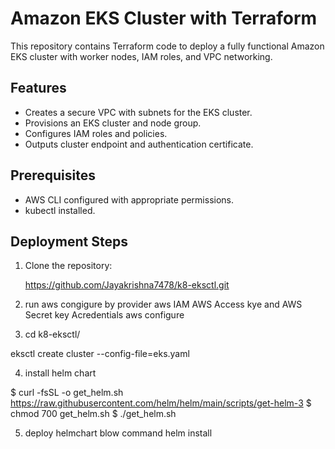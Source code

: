 # Amazon EKS Cluster with Terraform
 
This repository contains Terraform code to deploy a fully functional Amazon EKS cluster with worker nodes, IAM roles, and VPC networking.
 
## Features
- Creates a secure VPC with subnets for the EKS cluster.
- Provisions an EKS cluster and node group.
- Configures IAM roles and policies.
- Outputs cluster endpoint and authentication certificate.
 
## Prerequisites
- AWS CLI configured with appropriate permissions.
- kubectl installed.
 
## Deployment Steps
 
1. Clone the repository:
   
   https://github.com/Jayakrishna7478/k8-eksctl.git

2. run aws congigure by provider aws IAM AWS Access kye and AWS Secret key Acredentials
   aws configure

3. cd k8-eksctl/

 eksctl create cluster --config-file=eks.yaml

4. install helm chart

$ curl -fsSL -o get_helm.sh https://raw.githubusercontent.com/helm/helm/main/scripts/get-helm-3
$ chmod 700 get_helm.sh
$ ./get_helm.sh

5. deploy helmchart blow command 
   helm install